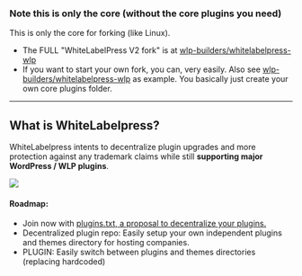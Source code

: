 ### Note this is only the core (without the core plugins you need)
This is only the core for forking (like Linux). 

- The FULL "WhiteLabelPress V2 fork" is at <a href="https://github.com/wlp-builders/whitelabelpress-wlp">wlp-builders/whitelabelpress-wlp</a>
- If you want to start your own fork, you can, very easily. Also see <a href="https://github.com/wlp-builders/whitelabelpress-wlp">wlp-builders/whitelabelpress-wlp</a> as example. You basically just create your own core plugins folder.

---

## What is WhiteLabelpress?
WhiteLabelpress intents to decentralize plugin upgrades and more protection against any trademark claims while still **supporting major WordPress / WLP plugins**.

<a href="#"><img src="./teaser.png"></a>

#### Roadmap:
- Join now with <a href="https://github.com/neil-zip/pluginstxt">plugins.txt, a proposal to decentralize your plugins.</a>
- Decentralized plugin repo: Easily setup your own independent plugins and themes directory for hosting companies.
- PLUGIN: Easily switch between plugins and themes directories (replacing hardcoded)


